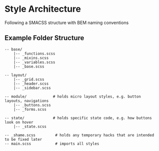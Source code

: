 # Style Architecture

Following a SMACSS structure with BEM naming conventions

## Example Folder Structure
```
-- base/
    |-- _functions.scss
    |-- _mixins.scss
    |-- _variables.scss
    |-- _base.scss

-- layout/
    |-- _grid.scss
    |-- _header.scss
    |-- _sidebar.scss

-- module/            # holds micro layout styles, e.g. button layouts, navigations
    |-- _buttons.scss
    |-- _forms.scss

-- state/             # holds specific state code, e.g. how buttons look on hover
    |-- _state.scss
    
-- _shame.scss         # holds any temporary hacks that are intended to be fixed later
-- main.scss           # imports all styles
```
